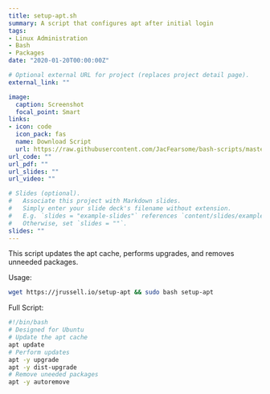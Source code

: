 ```yaml
---
title: setup-apt.sh
summary: A script that configures apt after initial login
tags:
- Linux Administration
- Bash
- Packages
date: "2020-01-20T00:00:00Z"

# Optional external URL for project (replaces project detail page).
external_link: ""

image:
  caption: Screenshot
  focal_point: Smart
links:
- icon: code
  icon_pack: fas
  name: Download Script
  url: https://raw.githubusercontent.com/JacFearsome/bash-scripts/master/setup-scripts/setup-apt.sh
url_code: ""
url_pdf: ""
url_slides: ""
url_video: ""

# Slides (optional).
#   Associate this project with Markdown slides.
#   Simply enter your slide deck's filename without extension.
#   E.g. `slides = "example-slides"` references `content/slides/example-slides.md`.
#   Otherwise, set `slides = ""`.
slides: ""
---
```

This script updates the apt cache, performs upgrades, and removes unneeded packages.

Usage:
```sh
wget https://jrussell.io/setup-apt && sudo bash setup-apt
```
Full Script:
```sh
#!/bin/bash
# Designed for Ubuntu
# Update the apt cache
apt update
# Perform updates
apt -y upgrade
apt -y dist-upgrade
# Remove uneeded packages
apt -y autoremove
```